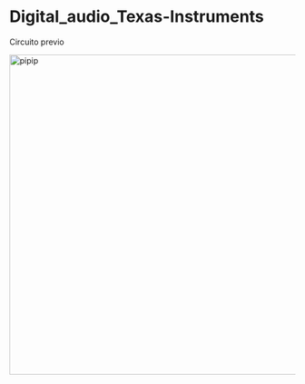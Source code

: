 # Digital_audio_Texas-Instruments
Circuito previo

<img width="564" alt="pipip" src="https://user-images.githubusercontent.com/88397949/229186614-81366ff4-599e-4acf-bca3-7db74e3f9e8e.png">

